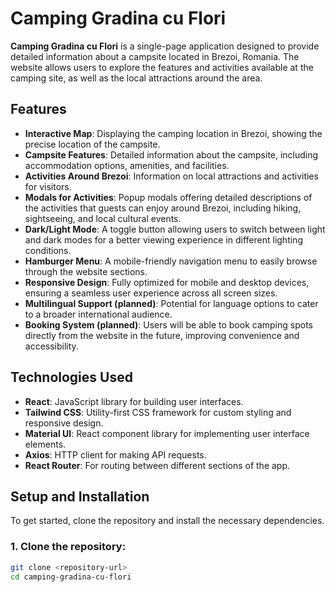 # Camping Gradina cu Flori

**Camping Gradina cu Flori** is a single-page application designed to provide detailed information about a campsite located in Brezoi, Romania. The website allows users to explore the features and activities available at the camping site, as well as the local attractions around the area.

## Features

- **Interactive Map**: Displaying the camping location in Brezoi, showing the precise location of the campsite.
- **Campsite Features**: Detailed information about the campsite, including accommodation options, amenities, and facilities.
- **Activities Around Brezoi**: Information on local attractions and activities for visitors.
- **Modals for Activities**: Popup modals offering detailed descriptions of the activities that guests can enjoy around Brezoi, including hiking, sightseeing, and local cultural events.
- **Dark/Light Mode**: A toggle button allowing users to switch between light and dark modes for a better viewing experience in different lighting conditions.
- **Hamburger Menu**: A mobile-friendly navigation menu to easily browse through the website sections.
- **Responsive Design**: Fully optimized for mobile and desktop devices, ensuring a seamless user experience across all screen sizes.
- **Multilingual Support (planned)**: Potential for language options to cater to a broader international audience.
- **Booking System (planned)**: Users will be able to book camping spots directly from the website in the future, improving convenience and accessibility.
  
## Technologies Used

- **React**: JavaScript library for building user interfaces.
- **Tailwind CSS**: Utility-first CSS framework for custom styling and responsive design.
- **Material UI**: React component library for implementing user interface elements.
- **Axios**: HTTP client for making API requests.
- **React Router**: For routing between different sections of the app.

## Setup and Installation

To get started, clone the repository and install the necessary dependencies.

### 1. Clone the repository:

```bash
git clone <repository-url>
cd camping-gradina-cu-flori

